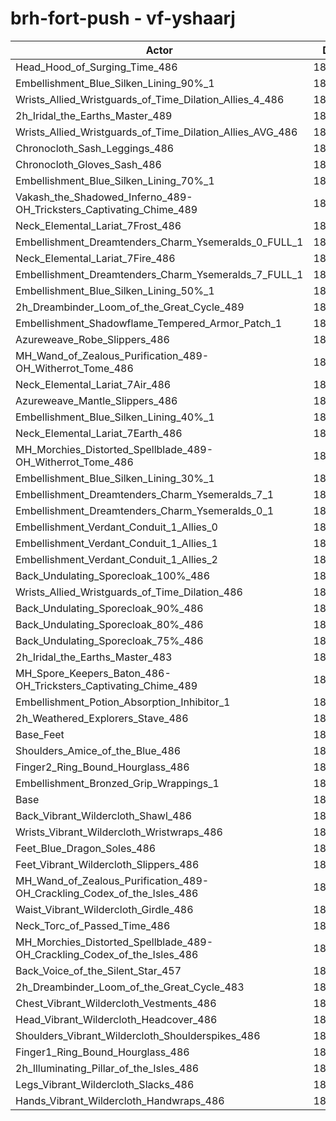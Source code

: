 # brh-fort-push - vf-yshaarj
| Actor | DPS | Increase |
|---|:---:|:---:|
|Head_Hood_of_Surging_Time_486|187527|2.11%|
|Embellishment_Blue_Silken_Lining_90%_1|187195|1.93%|
|Wrists_Allied_Wristguards_of_Time_Dilation_Allies_4_486|187148|1.90%|
|2h_Iridal_the_Earths_Master_489|186759|1.69%|
|Wrists_Allied_Wristguards_of_Time_Dilation_Allies_AVG_486|186518|1.56%|
|Chronocloth_Sash_Leggings_486|186471|1.53%|
|Chronocloth_Gloves_Sash_486|186372|1.48%|
|Embellishment_Blue_Silken_Lining_70%_1|186264|1.42%|
|Vakash_the_Shadowed_Inferno_489-OH_Tricksters_Captivating_Chime_489|186102|1.33%|
|Neck_Elemental_Lariat_7Frost_486|185805|1.17%|
|Embellishment_Dreamtenders_Charm_Ysemeralds_0_FULL_1|185771|1.15%|
|Neck_Elemental_Lariat_7Fire_486|185681|1.10%|
|Embellishment_Dreamtenders_Charm_Ysemeralds_7_FULL_1|185580|1.05%|
|Embellishment_Blue_Silken_Lining_50%_1|185572|1.04%|
|2h_Dreambinder_Loom_of_the_Great_Cycle_489|185569|1.04%|
|Embellishment_Shadowflame_Tempered_Armor_Patch_1|185372|0.93%|
|Azureweave_Robe_Slippers_486|185306|0.90%|
|MH_Wand_of_Zealous_Purification_489-OH_Witherrot_Tome_486|185302|0.90%|
|Neck_Elemental_Lariat_7Air_486|185256|0.87%|
|Azureweave_Mantle_Slippers_486|185249|0.87%|
|Embellishment_Blue_Silken_Lining_40%_1|185227|0.85%|
|Neck_Elemental_Lariat_7Earth_486|185202|0.84%|
|MH_Morchies_Distorted_Spellblade_489-OH_Witherrot_Tome_486|184998|0.73%|
|Embellishment_Blue_Silken_Lining_30%_1|184804|0.62%|
|Embellishment_Dreamtenders_Charm_Ysemeralds_7_1|184776|0.61%|
|Embellishment_Dreamtenders_Charm_Ysemeralds_0_1|184745|0.59%|
|Embellishment_Verdant_Conduit_1_Allies_0|184696|0.57%|
|Embellishment_Verdant_Conduit_1_Allies_1|184689|0.56%|
|Embellishment_Verdant_Conduit_1_Allies_2|184681|0.56%|
|Back_Undulating_Sporecloak_100%_486|184656|0.54%|
|Wrists_Allied_Wristguards_of_Time_Dilation_486|184607|0.52%|
|Back_Undulating_Sporecloak_90%_486|184512|0.47%|
|Back_Undulating_Sporecloak_80%_486|184414|0.41%|
|Back_Undulating_Sporecloak_75%_486|184410|0.41%|
|2h_Iridal_the_Earths_Master_483|184135|0.26%|
|MH_Spore_Keepers_Baton_486-OH_Tricksters_Captivating_Chime_489|184037|0.21%|
|Embellishment_Potion_Absorption_Inhibitor_1|184014|0.19%|
|2h_Weathered_Explorers_Stave_486|183925|0.15%|
|Base_Feet|183907|0.14%|
|Shoulders_Amice_of_the_Blue_486|183871|0.12%|
|Finger2_Ring_Bound_Hourglass_486|183842|0.10%|
|Embellishment_Bronzed_Grip_Wrappings_1|183667|0.01%|
|Base|183657|0.00%|
|Back_Vibrant_Wildercloth_Shawl_486|183637|-0.01%|
|Wrists_Vibrant_Wildercloth_Wristwraps_486|183557|-0.05%|
|Feet_Blue_Dragon_Soles_486|183518|-0.08%|
|Feet_Vibrant_Wildercloth_Slippers_486|183454|-0.11%|
|MH_Wand_of_Zealous_Purification_489-OH_Crackling_Codex_of_the_Isles_486|183445|-0.12%|
|Waist_Vibrant_Wildercloth_Girdle_486|183375|-0.15%|
|Neck_Torc_of_Passed_Time_486|183305|-0.19%|
|MH_Morchies_Distorted_Spellblade_489-OH_Crackling_Codex_of_the_Isles_486|183280|-0.21%|
|Back_Voice_of_the_Silent_Star_457|183151|-0.28%|
|2h_Dreambinder_Loom_of_the_Great_Cycle_483|183143|-0.28%|
|Chest_Vibrant_Wildercloth_Vestments_486|182974|-0.37%|
|Head_Vibrant_Wildercloth_Headcover_486|182966|-0.38%|
|Shoulders_Vibrant_Wildercloth_Shoulderspikes_486|182798|-0.47%|
|Finger1_Ring_Bound_Hourglass_486|182705|-0.52%|
|2h_Illuminating_Pillar_of_the_Isles_486|182539|-0.61%|
|Legs_Vibrant_Wildercloth_Slacks_486|182303|-0.74%|
|Hands_Vibrant_Wildercloth_Handwraps_486|182130|-0.83%|
